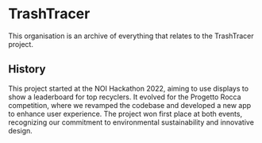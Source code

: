 # TrashTracer
This organisation is an archive of everything that relates to the TrashTracer project.
## History
This project started at the NOI Hackathon 2022, aiming to use displays to show a leaderboard for top recyclers. It evolved for the Progetto Rocca competition, where we revamped the codebase and developed a new app to enhance user experience. The project won first place at both events, recognizing our commitment to environmental sustainability and innovative design.
